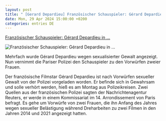 ```yaml
---
layout: post
title: " [Gerard Depardieu] Französischer Schauspieler: Gérard Depardieu in ..."
date: Mon, 29 Apr 2024 15:00:00 +0200
categories: entries DE
---
```

[Französischer Schauspieler: Gérard Depardieu in ...](https://www.spiegel.de/kultur/kino/gerard-depardieu-in-polizeigewahrsam-vorwuerfe-sexueller-gewalt-a-0bbf7f6a-591a-460f-bcb6-609051cf1e81)

![Französischer Schauspieler: Gérard Depardieu in ...](https://cdn.prod.www.spiegel.de/images/e6b612fb-4029-427c-be80-aa5f97213172_w1200_r1.778_fpx60_fpy45.jpg)

Mehrfach wurde Gérard Depardieu wegen sexualisierter Gewalt angezeigt. Nun vernimmt die Pariser Polizei den Schauspieler zu den Vorwürfen zweier Frauen.

Der französische Filmstar Gérard Depardieu ist nach Vorwürfen sexueller Gewalt von der Polizei vorgeladen worden. Er befinde sich in Gewahrsam und solle verhört werden, hieß es am Montag aus Polizeikreisen. Zwei Quellen aus der französischen Polizei sagten der Nachrichtenagentur Reuters, er werde in einem Kommissariat im 14. Arrondissement von Paris befragt. Es gehe um Vorwürfe von zwei Frauen, die ihn Anfang des Jahres wegen sexueller Belästigung während Dreharbeiten zu zwei Filmen in den Jahren 2014 und 2021 angezeigt hatten.


